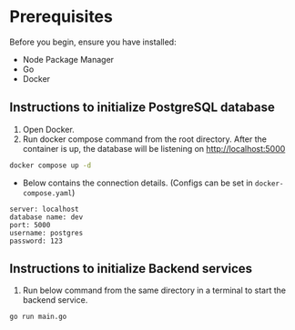 # Prerequisites

Before you begin, ensure you have installed:

- Node Package Manager
- Go
- Docker

## Instructions to initialize PostgreSQL database

1. Open Docker.
2. Run docker compose command from the root directory. After the container is up, the database will be listening on [http://localhost:5000](http://localhost:5000)

```bash
docker compose up -d
```

- Below contains the connection details. (Configs can be set in `docker-compose.yaml`)

```env
server: localhost
database name: dev
port: 5000
username: postgres
password: 123
```

## Instructions to initialize Backend services

1. Run below command from the same directory in a terminal to start the backend service.

```bash
go run main.go
```
